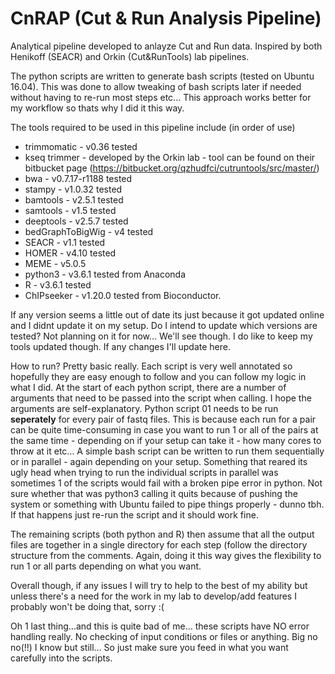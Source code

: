 # CnRAP (Cut & Run Analysis Pipeline)
Analytical pipeline developed to anlayze Cut and Run data.  Inspired by both Henikoff (SEACR) and Orkin (Cut&amp;RunTools) lab pipelines. 

The python scripts are written to generate bash scripts (tested on Ubuntu 16.04). This was done to allow tweaking of bash scripts later if needed without having to re-run most steps etc...  This approach works better for my workflow so thats why I did it this way.

The tools required to be used in this pipeline include (in order of use)
- trimmomatic - v0.36 tested
- kseq trimmer - developed by the Orkin lab - tool can be found on their bitbucket page (https://bitbucket.org/qzhudfci/cutruntools/src/master/)
- bwa - v0.7.17-r1188 tested
- stampy - v1.0.32 tested
- bamtools - v2.5.1 tested
- samtools - v1.5 tested
- deeptools - v2.5.7 tested
- bedGraphToBigWig - v4 tested
- SEACR - v1.1 tested
- HOMER - v4.10 tested
- MEME - v5.0.5
- python3 - v3.6.1 tested from Anaconda
- R - v3.6.1 tested
- ChIPseeker - v1.20.0 tested from Bioconductor.

If any version seems a little out of date its just because it got updated online and I didnt update it on my setup.  Do I intend to update which versions are tested? Not planning on it for now... We'll see though. I do like to keep my tools updated though.  If any changes I'll update here.

How to run?
Pretty basic really.  Each script is very well annotated so hopefully they are easy enough to follow and you can follow my logic in what I did.  At the start of each python script, there are a number of arguments that need to be passed into the script when calling. I hope the arguments are self-explanatory. Python script 01 needs to be run <b>seperately</b> for every pair of fastq files.  This is because each run for a pair can be quite time-consuming in case you want to run 1 or all of the pairs at the same time - depending on if your setup can take it - how many cores to throw at it etc...  A simple bash script can be written to run them sequentially or in parallel - again depending on your setup. Something that reared its ugly head when trying to run the individual scripts in parallel was sometimes 1 of the scripts would fail with a broken pipe error in python.  Not sure whether that was python3 calling it quits because of pushing the system or something with Ubuntu failed to pipe things properly - dunno tbh. If that happens just re-run the script and it should work fine.

The remaining scripts (both python and R) then assume that all the output files are together in a single directory for each step (follow the directory structure from the comments.  Again, doing it this way gives the flexibility to run 1 or all parts depending on what you want.

Overall though, if any issues I will try to help to the best of my ability but unless there's a need for the work in my lab to develop/add features I probably won't be doing that, sorry :(

Oh 1 last thing...and this is quite bad of me... these scripts have NO error handling really. No checking of input conditions or files or anything.  Big no no(!!) I know but still...  So just make sure you feed in what you want carefully into the scripts.
